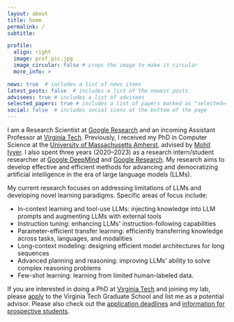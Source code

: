 ```yaml
---
layout: about
title: home
permalink: /
subtitle:

profile:
  align: right
  image: prof_pic.jpg
  image_circular: false # crops the image to make it circular
  more_info: >

news: true  # includes a list of news items
latest_posts: false  # includes a list of the newest posts
advisees: true # includes a list of advisees
selected_papers: true # includes a list of papers marked as "selected={true}"
social: false  # includes social icons at the bottom of the page
---
```


<p>
I am a Research Scientist at <a href='https://research.google'>Google Research</a> and an incoming Assistant Professor at <a href='https://cs.vt.edu'>Virginia Tech</a>. Previously, I received my PhD in Computer Science at the <a href='https://www.cics.umass.edu'>University of Massachusetts Amherst</a>, advised by <a href='https://people.cs.umass.edu/~miyyer'>Mohit Iyyer</a>. I also spent three years (2020–2023) as a research intern/student researcher at <a href='https://deepmind.google'>Google DeepMind</a> and <a href='https://research.google'>Google Research</a>. My research aims to develop effective and efficient methods for advancing and democratizing artificial intelligence in the era of large language models (LLMs).
</p>

<p>
My current research focuses on addressing limitations of LLMs and developing novel learning paradigms. Specific areas of focus include:
</p>

- <span class="font-weight-bold">In-context learning and tool-use LLMs:</span> injecting knowledge into LLM prompts and augmenting LLMs with external tools
- <span class="font-weight-bold">Instruction tuning:</span> enhancing LLMs' instruction-following capabilities
- <span class="font-weight-bold">Parameter-efficient transfer learning:</span> efficiently transferring knowledge across tasks, languages, and modalities
- <span class="font-weight-bold">Long-context modeling:</span> designing efficient model architectures for long sequences
- <span class="font-weight-bold">Advanced planning and reasoning:</span> improving LLMs' ability to solve complex reasoning problems
- <span class="font-weight-bold">Few-shot learning:</span> learning from limited human-labeled data.

<p>If you are interested in doing a PhD at <a href='https://cs.vt.edu'>Virginia Tech</a> and joining my lab, please <a href='https://applyto.graduateschool.vt.edu/apply'>apply</a> to the Virginia Tech Graduate School and list me as a potential advisor. Please also check out the <a href='https://cs.vt.edu/Graduate/ApplicationDeadlines.html'>application deadlines</a> and <a href='https://website.cs.vt.edu/Graduate/Prospective.html'>information for prospective students</a>.</p>
